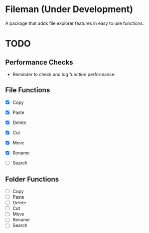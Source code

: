 # Fileman (**Under Development**)

A package that adds file explorer features in easy to use functions.

# TODO

## Performance Checks
  - Reminder to check and log function performance.

## File Functions
- [x] Copy
- [x] Paste
- [x] Delete
- [x] Cut
- [x] Move
- [x] Rename
- [ ] Search


## Folder Functions
- [ ] Copy
- [ ] Paste
- [ ] Delete
- [ ] Cut
- [ ] Move
- [ ] Rename
- [ ] Search

